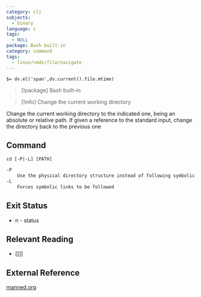 ```yaml
---
category: cli
subjects:
  - binary
language: c
tags:
  - NULL
package: Bash built-in
category: command
tags:
  - linux/cmds/file/navigate
---
```


`$= dv.el('span',dv.current().file.mtime)`
> [!package] Bash built-in

> [!info] Change the current working directory

Change the current working directory to the indicated one, being an absolute or relative path. If given a reference to the standard input, change the directory back to the previous one

## Command
```txt
cd [-P|-L] [PATH]

-P
	Use the physical directory structure instead of following symbolic links
-L
	Forces symbolic links to be followed
```

## Exit Status
- n - status

## Relevant Reading
- [[]]

## External Reference
[manned.org](https://manned.org/cd)
